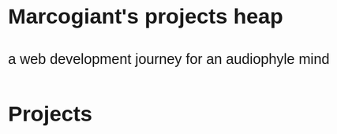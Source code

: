 <head>
<style>
body {
    font-family: 'Poppins', sans-serif;
    font-size: 1.8rem;
    font-weight: 400;
    line-height: 1.4;
    color: var(--main-white);
}
</style>
</head>


<main>

<!-- WELCOME SECTION -->

<section id="welcome-section" class="welcome-section">
    <h1>Marcogiant's projects heap</h1>
    <p>a web development journey for an audiophyle mind</p>
</section>

<!-- WELCOME SECTION -->

<!-- Project SECTION -->

<section id="projects" class="projects">
      <h2>Projects</h2>
      <div class="proj-grid"><a class="project-title"></a></div>
    </section>

<!-- project SECTION -->


</main>


<!-- Guide 5 PERSONAL PORTFOLIO  
Waiting: Your portfolio should have a navbar with an id of navbar.  
Waiting: Your #navbar element should contain at least one a element whose href attribute starts with #.  
Waiting: Your portfolio should have an a element with an id of profile-link.  
Waiting: Your #profile-link element should have a target attribute of _blank.  
Waiting: Your portfolio should use at least one media query.  
Waiting: Your #navbar element should always be at the top of the viewport.  -->



